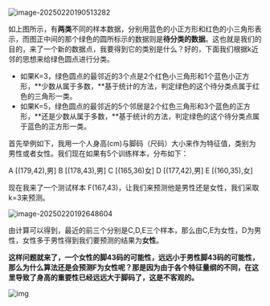 ![image-20250220190513282](C:\Users\AmTo2\AppData\Roaming\Typora\typora-user-images\image-20250220190513282.png)

如上图所示，有**两类**不同的样本数据，分别用蓝色的小正方形和红色的小三角形表示，而图正中间的那个绿色的圆所标示的数据则是**待分类的数据**。这也就是我们的目的，来了一个新的数据点，我要得到它的类别是什么？好的，下面我们根据k近邻的思想来给绿色圆点进行分类。



- 如果K=3，绿色圆点的最邻近的3个点是2个红色小三角形和1个蓝色小正方形，**少数从属于多数，**基于统计的方法，判定绿色的这个待分类点属于红色的三角形一类。
- 如果K=5，绿色圆点的最邻近的5个邻居是2个红色三角形和3个蓝色的正方形，**还是少数从属于多数，**基于统计的方法，判定绿色的这个待分类点属于蓝色的正方形一类。





首先举例如下，我用一个人身高(cm)与脚码（尺码）大小来作为特征值，类别为男性或者女性。我们现在如果有5个训练样本，分布如下：

A [(179,42),男] B [(178,43),男] C [(165,36)女] D [(177,42),男] E [(160,35),女]



现在我来了一个测试样本 F(167,43)，让我们来预测他是男性还是女性，我们采取k=3来预测。

![image-20250220192648604](C:\Users\AmTo2\AppData\Roaming\Typora\typora-user-images\image-20250220192648604.png)

由计算可以得到，最近的前三个分别是C,D,E三个样本，那么由C,E为女性，D为男性，女性多于男性得到我们要预测的结果为**女性**。



**这样问题就来了，一个女性的脚43码的可能性，远远小于男性脚43码的可能性，那么为什么算法还是会预测F为女性呢？那是因为由于各个特征量纲的不同，在这里导致了身高的重要性已经远远大于脚码了，这是不客观的。**

![img](https://picx.zhimg.com/v2-be30691d37ac93b2237217cadca2e967_1440w.png)